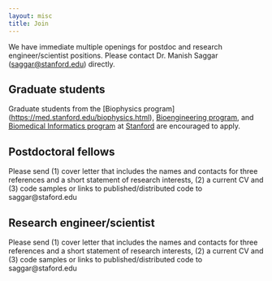 ```yaml
---
layout: misc
title: Join
---
```


We have immediate multiple openings for postdoc and research engineer/scientist positions. Please contact Dr. Manish Saggar (saggar@stanford.edu) directly.

## Graduate students

Graduate students from the [Biophysics program] (https://med.stanford.edu/biophysics.html), [Bioengineering program](https://bioengineering.stanford.edu/), and [Biomedical Informatics program](http://med.stanford.edu/bmi.html) at [Stanford](http://stanford.edu) are encouraged to apply.

## Postdoctoral fellows

Please send (1) cover letter that includes the names and contacts for three references and a short statement of research interests, (2) a current CV and (3) code samples or links to published/distributed code to saggar<span style="display:none">obfuscate</span>@staford.edu

## Research engineer/scientist

Please send (1) cover letter that includes the names and contacts for three references and a short statement of research interests, (2) a current CV and (3) code samples or links to published/distributed code to saggar<span style="display:none">obfuscate</span>@staford.edu
